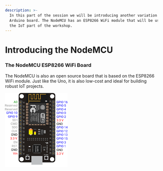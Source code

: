 ```yaml
---
description: >-
  In this part of the session we will be introducing another variation of the
  Arduino board. The NodeMCU has an ESP8266 WiFi module that will be used for
  the IoT part of the workshop.
---
```


# Introducing the NodeMCU

### The NodeMCU ESP8266 WiFi Board 

The NodeMCU is also an open source board that is based on the ESP8266 WiFi module. Just like the Uno, it is also low-cost and ideal for building robust IoT projects.

![NodeMCU board \(mechatronicsblog.com\)](../.gitbook/assets/nodemcu.png)





